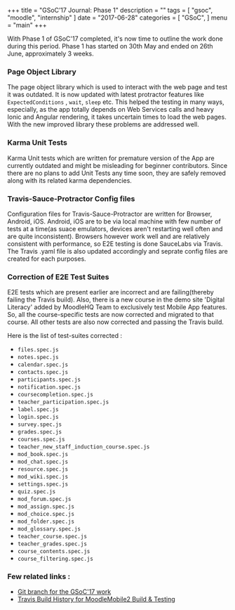 +++
title = "GSoC’17 Journal: Phase 1"
description = ""
tags = [
    "gsoc",
    "moodle",
    "internship"
]
date = "2017-06-28"
categories = [
    "GSoC",
]
menu = "main"
+++



With Phase 1 of GSoC'17 completed, it's now time to outline the work done during this period. Phase 1 has started on 30th May and ended on 26th June, approximately 3 weeks.

### Page Object Library

The page object library which is used to interact with the web page and test it was outdated. It is now updated with latest protractor features like `ExpectedConditions` , `wait`, `sleep` etc. This helped the testing in many ways, especially, as the app totally depends on Web Services calls and heavy Ionic and Angular rendering, it takes uncertain times to load the web pages. With the new improved library these problems are addressed well.

### Karma Unit Tests

Karma Unit tests which are written for premature version of the App are currently outdated and might be misleading for beginner contributors. Since there are no plans to add Unit Tests any time soon, they are safely removed along with its related karma dependencies.

### Travis-Sauce-Protractor Config files

Configuration files for Travis-Sauce-Protractor are written for Browser, Android, iOS. Android, iOS are to be via local machine with few number of tests at a time(as suace emulators, devices aren't restarting well often and are quite inconsistent). Browsers however work well and are relatively consistent with performance, so E2E testing is done SauceLabs via Travis. The Travis .yaml file is also updated accordingly and seprate config files are created for each purposes.


### Correction of E2E Test Suites

E2E tests which are present earlier are incorrect and are failing(thereby failing the Travis build). Also, there is a new course in the demo site 'Digital Literacy' added by MoodleHQ Team to exclusively test Mobile App features. So, all the course-specific tests are now corrected and migrated to that course. All other tests are also now corrected and passing the Travis build.

Here is the list of test-suites corrected : 
* `files.spec.js`
* `notes.spec.js`
* `calendar.spec.js`
* `contacts.spec.js`
* `participants.spec.js`
* `notification.spec.js`
* `coursecompletion.spec.js`
* `teacher_participation.spec.js`
* `label.spec.js`
* `login.spec.js`
* `survey.spec.js`
* `grades.spec.js`
* `courses.spec.js`
* `teacher_new_staff_induction_course.spec.js`
* `mod_book.spec.js`
* `mod_chat.spec.js`
* `resource.spec.js`
* `mod_wiki.spec.js`
* `settings.spec.js`
* `quiz.spec.js`
* `mod_forum.spec.js`
* `mod_assign.spec.js`
* `mod_choice.spec.js`
* `mod_folder.spec.js`
* `mod_glossary.spec.js`
* `teacher_course.spec.js`
* `teacher_grades.spec.js`
* `course_contents.spec.js`
* `course_filtering.spec.js`

### Few related links :
* [Git branch for the GSoC'17 work](https://github.com/magician03/moodlemobile2/tree/gsoc2017)
* [Travis Build History for MoodleMobile2 Build & Testing](https://travis-ci.org/magician03/moodlemobile2/builds)